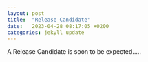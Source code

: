 ```yaml
---
layout: post
title:  "Release Candidate"
date:   2023-04-28 08:17:05 +0200
categories: jekyll update
---
```

A Release Candidate is soon to be expected.....


